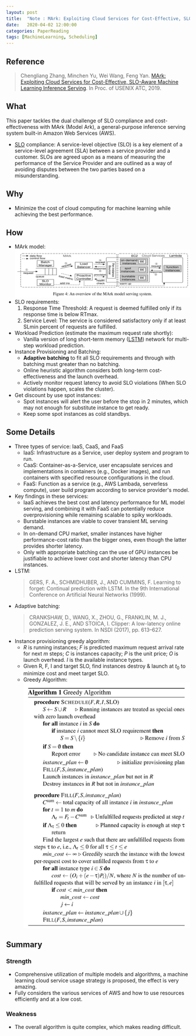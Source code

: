 ```yaml
---
layout: post
title:  "Note : MArk: Exploiting Cloud Services for Cost-Effective, SLO-Aware Machine Learning Inference Serving"
date:   2020-04-02 12:00:00
categories: PaperReading
tags: [MachineLearning, Scheduling]
---
```


## Reference

> Chengliang Zhang, Minchen Yu, Wei Wang,  Feng Yan. [MArk: Exploiting Cloud Services for Cost-Effective, SLO-Aware Machine Learning Inference Serving](https://www.usenix.org/system/files/atc19-zhang-chengliang.pdf). In Proc. of USENIX ATC, 2019.

## What

This paper tackles the dual challenge of SLO compliance and cost-effectiveness with MArk (Model Ark), a general-purpose inference serving system built-in Amazon Web Services (AWS).

* [SLO](https://blog.csdn.net/eurus_5bb67476/article/details/77371654) compliance: A service-level objective (SLO) is a key element of a service-level agreement (SLA) between a service provider and a customer. SLOs are agreed upon as a means of measuring the performance of the Service Provider and are outlined as a way of avoiding disputes between the two parties based on a misunderstanding.

<!-- more -->

## Why

* Minimize the cost of cloud computing for machine learning while achieving the best performance.


## How

* MArk model:
![MArk Model Overviewer](img/paperReading/MArk.jpg)
* SLO requirements: 
    1. Response Time Threshold: A request is deemed fulfilled only if its response time is below RTmax.
    2. Service Level: The service is considered satisfactory only if at least SLmin percent of requests are fulfilled.
* Workload Prediction (estimate the maximum request rate shortly):
    * Vanilla version of long short-term memory ([LSTM](https://en.wikipedia.org/wiki/Long_short-term_memory)) network for multi-step workload prediction.
* Instance Provisioning and Batching:
    * **Adaptive batching** to fit all SLO requirements and through with batching must greater than no batching.
    * Online heuristic algorithm considers both long-term cost-effectiveness and the launch overhead.
    * Actively monitor request latency to avoid SLO violations (When SLO violations happen, scales the cluster).
* Get discount by use spot instances:
    * Spot instances will alert the user before the stop in 2 minutes, which may not enough for substitute instance to get ready.
    * Keep some spot instances as cold standbys.

## Some Details

* Three types of service: IaaS, CaaS, and FaaS
    * IaaS: Infrastructure as a Service, user deploy system and program to run.
    * CaaS: Container-as-a-Service, user encapsulate services and implementations in containers (e.g., Docker images), and run containers with specified resource configurations in the cloud.
    * FaaS: Function as a service (e.g., AWS Lambada, serverless compute), user build program according to service provider's model.
* Key findings in these services:
    * IaaS achieves the best cost and latency performance for ML model serving, and combining it with FaaS can potentially reduce overprovisioning while remaining scalable to spiky workloads.
    * Burstable instances are viable to cover transient ML serving demand. 
    * In on-demand CPU market, smaller instances have higher performance-cost ratio than the bigger ones, even though the latter provides shorter latency.
    * Only with appropriate batching can the use of GPU instances be justifiable to achieve lower cost and shorter latency than CPU instances.
* LSTM: 
    > GERS, F. A., SCHMIDHUBER, J., AND CUMMINS, F. Learning to forget: Continual prediction with LSTM. In the 9th International Conference on Artificial Neural Networks (1999).
* Adaptive batching:
    > CRANKSHAW, D., WANG, X., ZHOU, G., FRANKLIN, M. J., GONZALEZ, J. E., AND STOICA, I. Clipper: A low-latency online prediction serving system. In NSDI (2017), pp. 613–627.
* Instance provisioning greedy algorithm:
    * $R$ is running instances; $F$ is predicted maximum request arrival rate for next $m$ steps; $C$ is instances capacity; $P$ is the unit price; $O$ is launch overhead. $I$ is the available instance types.
    * Given R, F, I and target SLO, find instances destroy & launch at $t_0$ to minimize cost and meet target SLO.
    * Greedy Algorithm:
     ![Greedy Algorithm](img/paperReading/MArk-InstanceProvisioning.jpg)

## Summary

### Strength

* Comprehensive utilization of multiple models and algorithms, a machine learning cloud service usage strategy is proposed, the effect is very amazing.
* Fully considers the various services of AWS and how to use resources efficiently and at a low cost.

### Weakness

* The overall algorithm is quite complex, which makes reading difficult.